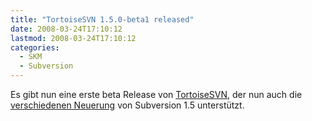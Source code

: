 ```yaml
---
title: "TortoiseSVN 1.5.0-beta1 released"
date: 2008-03-24T17:10:12
lastmod: 2008-03-24T17:10:12
categories:
  - SKM
  - Subversion
---
```

Es gibt nun eine erste beta Release von <a href="http://www.tortoisesvn.org"  title="TortoiseSVN">TortoiseSVN</a>, der nun auch die <a href="http://tortoisesvn.tigris.org/tsvn_1.5_releasenotes.html"  title="Release Notes 1.5">verschiedenen Neuerung</a> von Subversion 1.5 unterstützt.
